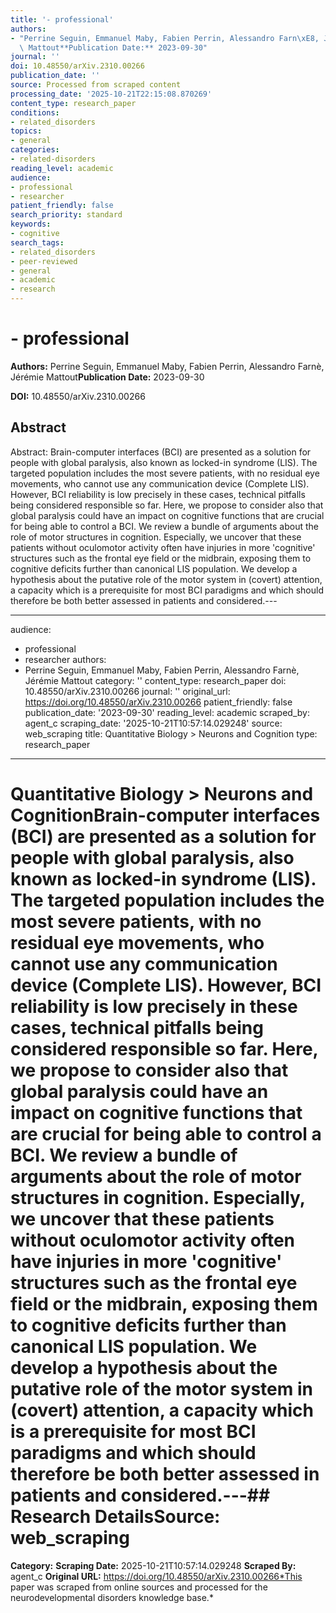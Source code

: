 ```yaml
---
title: '- professional'
authors:
- "Perrine Seguin, Emmanuel Maby, Fabien Perrin, Alessandro Farn\xE8, J\xE9r\xE9mie\
  \ Mattout**Publication Date:** 2023-09-30"
journal: ''
doi: 10.48550/arXiv.2310.00266
publication_date: ''
source: Processed from scraped content
processing_date: '2025-10-21T22:15:08.870269'
content_type: research_paper
conditions:
- related_disorders
topics:
- general
categories:
- related-disorders
reading_level: academic
audience:
- professional
- researcher
patient_friendly: false
search_priority: standard
keywords:
- cognitive
search_tags:
- related_disorders
- peer-reviewed
- general
- academic
- research
---
```


# - professional

**Authors:** Perrine Seguin, Emmanuel Maby, Fabien Perrin, Alessandro Farnè, Jérémie Mattout**Publication Date:** 2023-09-30

**DOI:** 10.48550/arXiv.2310.00266

## Abstract

Abstract:
Brain-computer interfaces (BCI) are presented as a solution for people with global paralysis, also known as locked-in syndrome (LIS). The targeted population includes the most severe patients, with no residual eye movements, who cannot use any communication device (Complete LIS). However, BCI reliability is low precisely in these cases, technical pitfalls being considered responsible so far. Here, we propose to consider also that global paralysis could have an impact on cognitive functions that are crucial for being able to control a BCI. We review a bundle of arguments about the role of motor structures in cognition. Especially, we uncover that these patients without oculomotor activity often have injuries in more 'cognitive' structures such as the frontal eye field or the midbrain, exposing them to cognitive deficits further than canonical LIS population. We develop a hypothesis about the putative role of the motor system in (covert) attention, a capacity which is a prerequisite for most BCI paradigms and which should therefore be both better assessed in patients and considered.---

---
audience:
- professional
- researcher
authors:
- Perrine Seguin, Emmanuel Maby, Fabien Perrin, Alessandro Farnè, Jérémie Mattout
category: ''
content_type: research_paper
doi: 10.48550/arXiv.2310.00266
journal: ''
original_url: https://doi.org/10.48550/arXiv.2310.00266
patient_friendly: false
publication_date: '2023-09-30'
reading_level: academic
scraped_by: agent_c
scraping_date: '2025-10-21T10:57:14.029248'
source: web_scraping
title: Quantitative Biology > Neurons and Cognition
type: research_paper
---
# Quantitative Biology > Neurons and CognitionBrain-computer interfaces (BCI) are presented as a solution for people with global paralysis, also known as locked-in syndrome (LIS). The targeted population includes the most severe patients, with no residual eye movements, who cannot use any communication device (Complete LIS). However, BCI reliability is low precisely in these cases, technical pitfalls being considered responsible so far. Here, we propose to consider also that global paralysis could have an impact on cognitive functions that are crucial for being able to control a BCI. We review a bundle of arguments about the role of motor structures in cognition. Especially, we uncover that these patients without oculomotor activity often have injuries in more 'cognitive' structures such as the frontal eye field or the midbrain, exposing them to cognitive deficits further than canonical LIS population. We develop a hypothesis about the putative role of the motor system in (covert) attention, a capacity which is a prerequisite for most BCI paradigms and which should therefore be both better assessed in patients and considered.---## Research Details**Source:** web_scraping
**Category:**
**Scraping Date:** 2025-10-21T10:57:14.029248
**Scraped By:** agent_c
**Original URL:** https://doi.org/10.48550/arXiv.2310.00266*This paper was scraped from online sources and processed for the neurodevelopmental disorders knowledge base.*